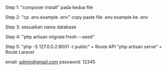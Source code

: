 Step 1: 
"composer install" pada kedua file

Step 2:
"cp .env.example .env" copy paste file .env.example ke .env

Step 3:
sesuaikan nama database

Step 4:
"php artisan migrate:fresh --seed"

Step 5:
"php -S 127.0.0.2:8001 -t public" = Route API
"php artisan serve" = Route Laravel



email: admin@gmail.com
password: 12345
